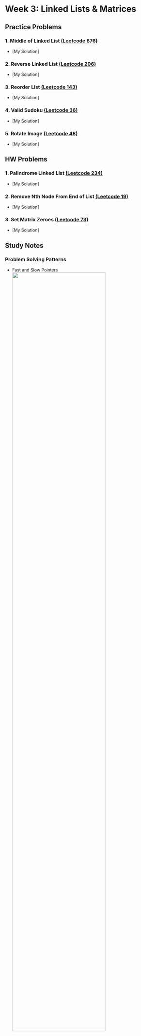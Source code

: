 # Week 3: Linked Lists & Matrices

## Practice Problems

### 1. Middle of Linked List [(Leetcode 876)](https://leetcode.com/problems/middle-of-the-linked-list/description/)

-   [My Solution]

### 2. Reverse Linked List [(Leetcode 206)](https://leetcode.com/problems/reverse-linked-list/description/)

-   [My Solution]

### 3. Reorder List [(Leetcode 143)](https://leetcode.com/problems/reorder-list/description/)

-   [My Solution]

### 4. Valid Sudoku [(Leetcode 36)](https://leetcode.com/problems/valid-sudoku/description/)

-   [My Solution]

### 5. Rotate Image [(Leetcode 48)](https://leetcode.com/problems/rotate-image/description/)

-   [My Solution]

## HW Problems

### 1. Palindrome Linked List [(Leetcode 234)](https://leetcode.com/problems/palindrome-linked-list/description/)

-   [My Solution]

### 2. Remove Nth Node From End of List [(Leetcode 19)](https://leetcode.com/problems/remove-nth-node-from-end-of-list/)

-   [My Solution]

### 3. Set Matrix Zeroes [(Leetcode 73)](https://leetcode.com/problems/set-matrix-zeroes/description/)

-   [My Solution]

## Study Notes

### Problem Solving Patterns

-   Fast and Slow Pointers
    <img src="./FastSlowPointers.png" width="80%"/>

-   In-place Reversal of a Linked List
    <img src="./InPlaceReversal.png" width="80%"/>

-   Matrices
    <img src="./Matrices.png" width="80%"/>

        Source: https://github.com/Kumuda123/NYU-Tandon-LeetCode-Bootcamp-Fall-2024/tree/main/Week%202%3A%20Strings%20%26%20HashMap

## Helpful Resources

-   [Programiz: Linked List](https://www.programiz.com/dsa/linked-list)
-   [Datacamp: Linked List](https://www.datacamp.com/tutorial/python-linked-lists)
-   [Programiz: Matrix](https://www.programiz.com/python-programming/matrix)
-   [Python.org: List Data Structure](https://docs.python.org/3/tutorial/datastructures.html)
